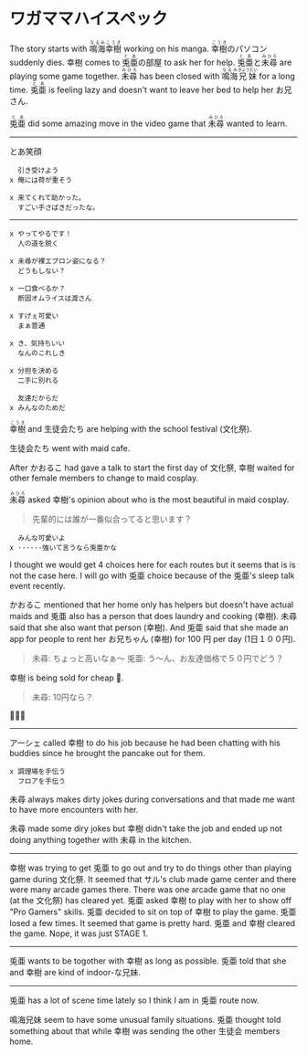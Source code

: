 # ワガママハイスペック

The story starts with <ruby>鳴海<rt>なるみ</rt>幸樹<rt>こうき</rt></ruby> working on his manga. <ruby>幸樹<rt>こうき</rt></ruby>のパソコン suddenly dies. 幸樹 comes to <ruby>兎亜<rt>とあ</rt></ruby>の部屋 to ask her for help. <ruby>兎亜<rt>とあ</rt>と<rt></rt>未尋<rt>みひろ</rt></ruby> are playing some game together. <ruby>未尋<rt>みひろ</rt></ruby> has been closed with <ruby>鳴海<rt>なるみ</rt>兄妹<rt>きょうだい</rt></ruby> for a long time. <ruby>兎亜<rt>とあ</rt></ruby> is feeling lazy and doesn't want to leave her bed to help her お兄さん.

<ruby>兎亜<rt>とあ</rt></ruby> did some amazing move in the video game that <ruby>未尋<rt>みひろ</rt></ruby> wanted to learn.

---

とあ笑顔

```
  引き受けよう
x 俺には荷が重そう
```

```
x 来てくれて助かった。
  すごい手さばきだったな。
```

---

```
x やってやるです！
  人の道を脱く
```

```
x 未尋が裸エプロン姿になる？
  どうもしない？
```

```
x 一口食べるか？
  断固オムライスは渡さん
```

```
x すげぇ可愛い
  まぁ普通
```

```
x き、気持ちいい
  なんのこれしき
```

```
x 分担を決める
  二手に別れる
```

```
  友達だからだ
x みんなのためだ
```

<ruby>幸樹<rt>こうき</rt></ruby> and 生徒会たち are helping with the school festival (文化祭).

生徒会たち went with maid cafe.

After かおるこ had gave a talk to start the first day of 文化祭, 幸樹 waited for other female members to change to maid cosplay.

<ruby>未尋<rt>みひろ</rt></ruby> asked 幸樹's opinion about who is the most beautiful in maid cosplay.

> 先輩的には誰が一番似合ってると思います？

```
  みんな可愛いよ
x ······強いて言うなら兎亜かな
```

I thought we would get 4 choices here for each routes but it seems that is is not the case here. I will go with 兎亜 choice because of the 兎亜's sleep talk event recently.

かおるこ mentioned that her home only has helpers but doesn't have actual maids and 兎亜 also has a person that does laundry and cooking (幸樹). 未尋 said that she also want that person (幸樹). And 兎亜 said that she made an app for people to rent her お兄ちゃん (幸樹) for 100 円 per day (1日１００円).

> 未尋: ちょっと高いなぁ～
> 兎亜: う～ん、お友達価格で５０円でどう？

幸樹 is being sold for cheap 🤣.

> 未尋: 10円なら？

🤣🤣🤣

---

アーシェ called 幸樹 to do his job because he had been chatting with his buddies since he brought the pancake out for them.

```
x 調理場を手伝う
  フロアを手伝う
```

未尋 always makes dirty jokes during conversations and that made me want to have more encounters with her.

未尋 made some diry jokes but 幸樹 didn't take the job and ended up not doing anything together with 未尋 in the kitchen.

---

幸樹 was trying to get 兎亜 to go out and try to do things other than playing game during 文化祭. It seemed that サル's club made game center and there were many arcade games there. There was one arcade game that no one (at the 文化祭) has cleared yet. 兎亜 asked 幸樹 to play with her to show off "Pro Gamers" skills. 兎亜 decided to sit on top of 幸樹 to play the game. 兎亜 losed a few times. It seemed that game is pretty hard. 兎亜 and 幸樹 cleared the game. Nope, it was just STAGE 1.

---

兎亜 wants to be togother with 幸樹 as long as possible. 兎亜 told that she and 幸樹 are kind of indoor-な兄妹.

---

兎亜 has a lot of scene time lately so I think I am in 兎亜 route now.

鳴海兄妹 seem to have some unusual family situations. 兎亜 thought told something about that while 幸樹 was sending the other 生徒会 members home.
